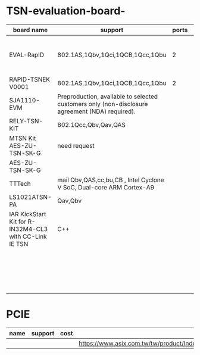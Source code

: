 # TSN-evaluation-board-

| board name    | support                          | ports | cost      |                                                   |
| ------------- | ------------------------------   |  ---- | --------- | ------------------------------ |
| EVAL-RapID    | 802.1AS,1Qbv,1Qci,1QCB,1Qcc,1Qbu |   2   |   899USD  |  https://www.analog.com/en/design-center/evaluation-hardware-and-software/evaluation-boards-kits/eval-rapid-tsnek.html , https://ez.analog.com/industrial-ethernet/embedded-ethernet-switches/f/q-a/90602/explanation-on-fido5x00-host-interface|
| RAPID-TSNEK V0001 | 802.1AS,1Qbv,1Qci,1QCB,1Qcc,1Qbu | 2 | 32948NTD | https://www.digikey.tw/products/en?keywords=RAPID-TSNEK-V0001&v=505 |
| SJA1110-EVM | Preproduction, available to selected customers only (non-disclosure agreement (NDA) required). ||　NT$26,939.49|https://www.nxp.com/products/interfaces/ethernet-/automotive-ethernet-switches/sja1110-evm-evaluation-board:SJA1110-EVM|
| RELY-TSN-KIT | 802.1Qcc,Qbv,Qav,QAS ||| https://www.relyum.com/web/rely-tsn-kit/ |
| MTSN Kit AES-ZU-TSN-SK-G | need request ||| https://soc-e.com/mtsn-kit-a-comprehensive-multiport-tsn-setup/ |
| 	AES-ZU-TSN-SK-G ||| 12,566.47USD | http://zedboard.org/product/tsn-hw-eval-kit |
|TTTech| mail   Qbv,QAS,cc,bu,CB ,    Intel Cyclone V SoC, Dual-core ARM Cortex-A9| ||https://www.tttech-industrial.com/products/slate/edge-ip-solution/#anchor_2|
|LS1021ATSN-PA|Qav,Qbv||NT$29,190.94|https://in.element14.com/nxp/ls1021atsn-pa/ref-design-kit-time-sensitive/dp/2820409|
|IAR KickStart Kit for R-IN32M4-CL3 with CC-Link IE TSN| C++　||EUR 300/USD 350|https://www.iar.com/rin32m4|
|||||https://www.acontis.com/de/tsn-demonstration-kit.html   ,  https://www.acontis.com/files/flyer/acontis-TSN-Stack.pdf|
|||||https://www.osadl.org/OPC-UA-over-TSN.opcua-tsn.0.html#c13382|
|||||https://www.xilinx.com/products/intellectual-property/1gtsn.html|
# PCIE

|  name    | support                           | cost      | |                                           
| ------------- | -----------  | ------------------------------ |---|
||||https://www.asix.com.tw/tw/product/IndustrialEthernet/TSN/AXM57104|
